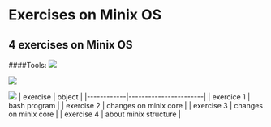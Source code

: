 # Exercises on Minix OS

## 4 exercises on Minix OS
####Tools:
  ![](http://wiki.minix3.org/lib/tpl/minix3c/images/main-logo.png) 
  
   ![](https://tiswww.case.edu/php/chet/img/bash-logo-web.png) 
   
   ![](https://eclipse.org/eclipse.org-common/themes/solstice/public/images/logo/eclipse-426x100.png) 
|  exercise  |         object        |
|------------|-----------------------|
| exercice 1 | bash program          |
| exercise 2 | changes on minix core |
| exercise 3 | changes on minix core |
| exercise 4 | about minix structure |